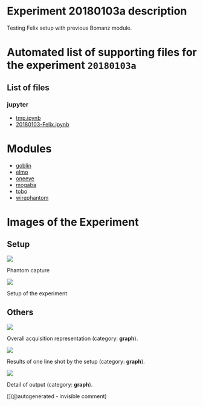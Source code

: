 # Experiment 20180103a description

Testing Felix setup with previous Bomanz module.




# Automated list of supporting files for the __experiment `20180103a`__

## List of files

### jupyter

* [tmp.ipynb](/tmp.ipynb)
* [20180103-Felix.ipynb](/include/community/Felix/20180103a/20180103-Felix.ipynb)





# Modules

* [goblin](/goblin/)
* [elmo](/elmo/)
* [oneeye](/retired/oneeye/)
* [mogaba](/retired/mogaba/)
* [tobo](/retired/tobo/)
* [wirephantom](/wirephantom/)




# Images of the Experiment

## Setup

![](/include/community/Felix/20180103a/bac1.jpeg)

Phantom capture

![](/include/community/Felix/20180103a/setup1.jpeg)

Setup of the experiment

## Others

![](/include/community/Felix/20180103a/detail.png)

Overall acquisition representation (category: __graph__).

![](/include/community/Felix/20180103a/20180103results.png)

Results of one line shot by the setup (category: __graph__).

![](/include/community/Felix/20180103a/setup2.jpeg)

Detail of output (category: __graph__).










[](@autogenerated - invisible comment)